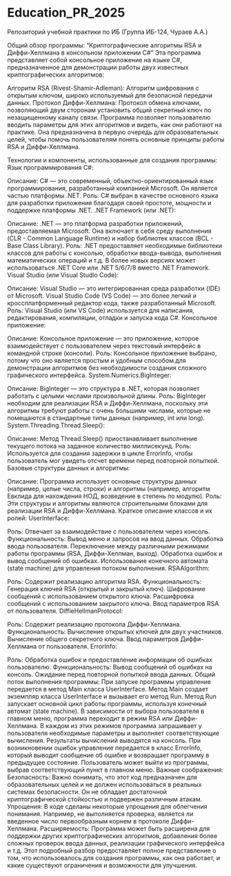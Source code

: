 # Education_PR_2025
Репозиторий учебной практики по ИБ (Группа ИБ-124, Чураев А.А.)

Общий обзор программы: “Криптографические алгоритмы RSA и Диффи-Хеллмана в консольном приложении C#”
Эта программа представляет собой консольное приложение на языке C#, предназначенное для демонстрации работы двух известных криптографических алгоритмов:

Алгоритм RSA (Rivest-Shamir-Adleman): Алгоритм шифрования с открытым ключом, широко используемый для безопасной передачи данных.
Протокол Диффи-Хеллмана: Протокол обмена ключами, позволяющий двум сторонам установить общий секретный ключ по незащищенному каналу связи.
Программа позволяет пользователю вводить параметры для этих алгоритмов и видеть, как они работают на практике. Она предназначена в первую очередь для образовательных целей, чтобы помочь пользователям понять основные принципы работы RSA и Диффи-Хеллмана.

Технологии и компоненты, использованные для создания программы:
Язык программирования C#:

Описание: C# — это современный, объектно-ориентированный язык программирования, разработанный компанией Microsoft. Он является частью платформы .NET.
Роль: C# выбран в качестве основного языка для разработки приложения благодаря своей простоте, мощности и поддержке платформы .NET.
.NET Framework (или .NET):

Описание: .NET — это платформа разработки приложений, предоставляемая Microsoft. Она включает в себя среду выполнения (CLR - Common Language Runtime) и набор библиотек классов (BCL - Base Class Library).
Роль: .NET предоставляет необходимые библиотеки классов для работы с консолью, обработки ввода-вывода, выполнения математических операций и т.д. В более новых версиях может использоваться .NET Core или .NET 5/6/7/8 вместо .NET Framework.
Visual Studio (или Visual Studio Code):

Описание: Visual Studio — это интегрированная среда разработки (IDE) от Microsoft. Visual Studio Code (VS Code) — это более легкий и кроссплатформенный редактор кода, также разработанный Microsoft.
Роль: Visual Studio (или VS Code) используется для написания, редактирования, компиляции, отладки и запуска кода C#.
Консольное приложение:

Описание: Консольное приложение — это приложение, которое взаимодействует с пользователем через текстовый интерфейс в командной строке (консоли).
Роль: Консольное приложение выбрано, потому что оно является простым и удобным способом для демонстрации алгоритмов без необходимости создания сложного графического интерфейса.
System.Numerics.BigInteger:

Описание: BigInteger — это структура в .NET, которая позволяет работать с целыми числами произвольной длины.
Роль: BigInteger необходим для реализации RSA и Диффи-Хеллмана, поскольку эти алгоритмы требуют работы с очень большими числами, которые не помещаются в стандартные типы данных (например, int или long).
System.Threading.Thread.Sleep():

Описание: Метод Thread.Sleep() приостанавливает выполнение текущего потока на заданное количество миллисекунд.
Роль: Используется для создания задержки в цикле ErrorInfo, чтобы пользователь мог увидеть отсчет времени перед повторной попыткой.
Базовые структуры данных и алгоритмы:

Описание: Программа использует основные структуры данных (например, целые числа, строки) и алгоритмы (например, алгоритм Евклида для нахождения НОД, возведение в степень по модулю).
Роль: Эти структуры и алгоритмы являются строительными блоками для реализации RSA и Диффи-Хеллмана.
Краткое описание классов и их ролей:
UserInterface:

Роль: Отвечает за взаимодействие с пользователем через консоль.
Функциональность:
Вывод меню и запросов на ввод данных.
Обработка ввода пользователя.
Переключение между различными режимами работы программы (RSA, Диффи-Хеллман, выход).
Обработка ошибок и вывод сообщений об ошибках.
Использование конечного автомата (state machine) для управления потоком выполнения.
RSAAlgorithm:

Роль: Содержит реализацию алгоритма RSA.
Функциональность:
Генерация ключей RSA (открытый и закрытый ключ).
Шифрование сообщений с использованием открытого ключа.
Расшифровка сообщений с использованием закрытого ключа.
Ввод параметров RSA от пользователя.
DiffieHellmanProtocol:

Роль: Содержит реализацию протокола Диффи-Хеллмана.
Функциональность:
Вычисление открытых ключей для двух участников.
Вычисление общего секретного ключа.
Ввод параметров Диффи-Хеллмана от пользователя.
ErrorInfo:

Роль: Обработка ошибок и предоставление информации об ошибках пользователю.
Функциональность:
Вывод сообщений об ошибках на консоль.
Ожидание перед повторной попыткой ввода данных.
Общий поток выполнения программы:
При запуске программы управление передается в метод Main класса UserInterface.
Метод Main создает экземпляр класса UserInterface и вызывает его метод Run.
Метод Run запускает основной цикл работы программы, используя конечный автомат (state machine).
В зависимости от выбора пользователя в главном меню, программа переходит в режим RSA или Диффи-Хеллмана.
В каждом из этих режимов программа запрашивает у пользователя необходимые параметры и выполняет соответствующие вычисления.
Результаты вычислений выводятся на консоль.
При возникновении ошибок управление передается в класс ErrorInfo, который выводит сообщение об ошибке и возвращает программу в предыдущее состояние.
Пользователь может выйти из программы, выбрав соответствующий пункт в главном меню.
Важные соображения:
Безопасность: Важно понимать, что этот код предназначен для образовательных целей и не должен использоваться в реальных системах безопасности. Он не обладает достаточной криптографической стойкостью и подвержен различным атакам.
Упрощения: В коде сделаны некоторые упрощения для облегчения понимания. Например, не выполняется проверка, является ли введенное число первообразным корнем в протоколе Диффи-Хеллмана.
Расширяемость: Программа может быть расширена для поддержки других криптографических алгоритмов, добавления более сложных проверок ввода данных, реализации графического интерфейса и т.д.
Этот подробный разбор предоставляет полное представление о том, что использовалось для создания программы, как она работает, и какие существуют ограничения и возможности для улучшения.
